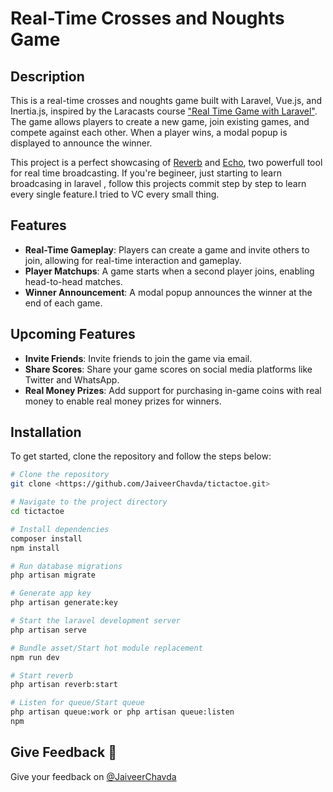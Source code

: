 # Real-Time Crosses and Noughts Game

## Description

This is a real-time crosses and noughts game built with Laravel, Vue.js, and Inertia.js, inspired by the Laracasts course ["Real Time Game with Laravel"](https://laracasts.com/series/real-time-games-with-laravel).  The game allows players to create a new game, join existing games, and compete against each other. When a player wins, a modal popup is displayed to announce the winner. 

This project is a perfect showcasing of [Reverb](https://reverb.laravel.com/) and [Echo](https://github.com/laravel/echo), two powerfull tool for real time broadcasting. 
If you're begineer, just starting to learn broadcasing in laravel , follow this projects commit step by step to learn every single feature.I tried to VC every small thing.

## Features

- **Real-Time Gameplay**: Players can create a game and invite others to join, allowing for real-time interaction and gameplay.
- **Player Matchups**: A game starts when a second player joins, enabling head-to-head matches.
- **Winner Announcement**: A modal popup announces the winner at the end of each game.

## Upcoming Features

- **Invite Friends**: Invite friends to join the game via email.
- **Share Scores**: Share your game scores on social media platforms like Twitter and WhatsApp.
- **Real Money Prizes**: Add support for purchasing in-game coins with real money to enable real money prizes for winners.

## Installation

To get started, clone the repository and follow the steps below:

```bash
# Clone the repository
git clone <https://github.com/JaiveerChavda/tictactoe.git>

# Navigate to the project directory
cd tictactoe

# Install dependencies
composer install
npm install

# Run database migrations
php artisan migrate

# Generate app key
php artisan generate:key

# Start the laravel development server
php artisan serve

# Bundle asset/Start hot module replacement 
npm run dev

# Start reverb
php artisan reverb:start

# Listen for queue/Start queue
php artisan queue:work or php artisan queue:listen
npm
```

## Give Feedback 💬

Give your feedback on [@JaiveerChavda](https://x.com/JaiveerChavda)
